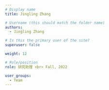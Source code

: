 ```yaml
---
# Display name
title: Jingling Zhang

# Username (this should match the folder name)
authors:
  - Jingling Zhang

# Is this the primary user of the site?
superuser: false

weight: 12

# Role/position
role: 研究助理 <br> Fall, 2022

user_groups:
  - Team
---
```

